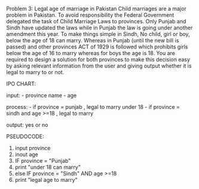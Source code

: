 Problem 3: Legal age of marriage in Pakistan
Child marriages are a major problem in Pakistan. To avoid responsibility the Federal Government delegated the task of Child Marriage Laws to provinces. Only Punjab and Sindh have updated the laws while in Punjab the law is going under another amendment this year. To make things simple in Sindh, No child, girl or boy, below the age of 18 can marry. Whereas in Punjab (until the new bill is passed) and other provinces ACT of 1929 is followed which prohibits girls below the age of 16 to marry whereas for boys the age is 18.
You are required to  design a solution  for both provinces to make this decision easy by asking relevant information from the user and giving output whether it is legal to marry to or not. 

IPO CHART:

input: - province name
       - age

process: - if province = punjab , legal to marry under 18
         - if province = sindh and age >=18 , legal to marry

output: yes or no

PSEUDOCODE:
1. input province
2. inout age
3. IF province = "Punjab"
4. print "under 18 can marry"
5. else IF province = "Sindh" AND age >=18
6. print "legal age to marry"
      
